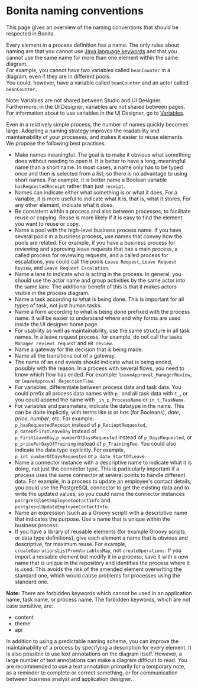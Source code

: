 # Bonita naming conventions

This page gives an overview of the naming conventions that should be respected in Bonita.  

Every element in a process definition has a name. The only rules about naming are that you cannot use [Java language keywords](http://docs.oracle.com/javase/tutorial/java/nutsandbolts/_keywords.html) and that you cannot use the same name for more than one element within the same diagram.  
For example, you cannot have two variables called `beanCounter` in a diagram, even if they are in different pools.  
You could, however, have a variable called `beanCounter` and an actor called `beanCounter`.

Note: Variables are not shared between Studio and UI Designer. Furthermore, in the UI Designer, variables are not shared between pages. 
For information about to use variables in the UI Designer, go to [Variables](variables.md).

Even in a relatively simple process, the number of names quickly becomes large. Adopting a naming strategy improves the readability and maintainability of your processes, and makes it easier to reuse elements. We propose the following best practises.

* Make names meaningful. The goal is to make it obvious what something does without needing to open it. It is better to have a long, meaningful name than a short name. In most cases, a name only has to be typed once and then is selected from a list, so there is no advantage to using short names. For example, it is better name a Boolean variable `hasRequestedReceipt` rather than just `receipt`.
* Names can indicate either what something is or what it does. For a variable, it is more useful to indicate what it is, that is, what it stores. For any other element, indicate what it does.
* Be consistent within a process and also between processes, to facilitate reuse or copying. Reuse is more likely if it is easy to find the element you want to reuse or copy.
* Name a pool with the high-level business process name. If you have several pools in a business process, use names that convey how the pools are related. For example, if you have a business process for reviewing and approving leave requests that has a main process, a called process for reviewing requests, and a called process for escalations, you could call the pools `Leave Request`, `Leave Request Review`, and `Leave Request Escalation`.
* Name a lane to indicate who is acting in the process. In general, you should use the actor name and group activities by the same actor into the same lane. The additional benefit of this is that it makes actors visible in the process diagram.
* Name a task according to what is being done. This is important for all types of task, not just human tasks.
* Name a form according to what is being done prefixed with the process name. It will be easier to understand where and why forms are used inside the UI designer home page.
* For usability as well as maintainability, use the same structure in all task names. In a leave request process, for example, do not call the tasks `Manager reviews request` and `HR review`.
* Name a gateway for the decision that is being made.
* Name all the transitions out of a gateway.
* The name of an end events should indicate what is being ended, possibly with the reason. In a process with several flows, you need to know which flow has ended. For example: `leaveApproval_ManagerReview`, or `leaveApproval_RejectionFlow`.
* For variables, differentiate between process data and task data. You could prefix all process data names with `p_` and all task data with `t_`, or you could append the name with `_in_p_ProcessName` or `in_t_TaskName`.
* For variables and parameters, indicate the datatype in the name. This can be done implicitly, with terms like _is_ or _has_ (for Booleans), _date_, _price_, _number_, etc. For example:  
`p_hasRequestedReceipt` instead of `p_RecieptRequested`, `p_dateOfFirstLeaveDay` instead of `p_FirstLeaveDay`,`p_numberOfDaysRequested` instead of `p_DaysRequested`, or `p_pricePerDayOfTraining` instead of `p_TrainingFee`. You could also indicate the data type explicitly. For example, `p_int_numberOfDaysRequested` or `p_date_StartOfLeave`.
* Name a connector instance with a descriptive name to indicate what it is doing, not just the connector type. This is particularly important if a process uses the same connector at several points to handle different data. For example, in a process to update an employee's contact details, you could use the PostgreSQL connector to get the existing data and to write the updated values, so you could name the connector instances `posrgresqlGetEmployeeContactInfo` and `postgresqlUpdateEmployeeContactInfo`.
* Name an expression (such as a Groovy script) with a descriptive name that indicates the purpose. Use a name that is unique within the business process.
* If you have a library of reusable elements (for example Groovy scripts, or data type definitions), give each element a name that is obvious and descriptive, for maximum reuse. For example, `createOperationsListFromVariablesMap`, not `createOperations`. If you import a reusable element but modify it in a process, save it with a new name that is unique in the repository and identifies the process where it is used. This avoids the risk of the amended element overwriting the standard one, which would cause problems for processes using the standard one.

**Note:** There are forbidden keywords which cannot be used in an application name, task name, or process name. 
The forbidden keywords, which are not case sensitive, are: 
* content
* theme
* api

In addition to using a predictable naming scheme, you can improve the maintainability of a process by specifying a description for every element. It is also possible to use text annotations on the diagram itself. However, a large number of text annotations can make a diagram difficult to read. You are recommended to use a text annotation primarily for a temporary note, as a reminder to complete or correct something, or for communication between business analyst and application designer.
